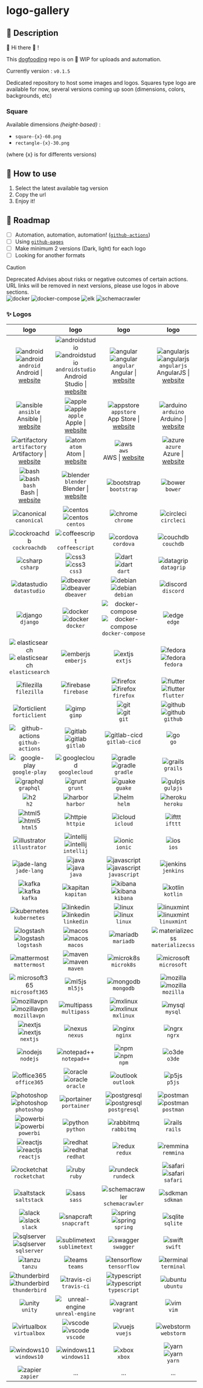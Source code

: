 # logo-gallery

## :speech_balloon: Description

:mega: Hi there :wave: !

This [dogfooding](https://en.wikipedia.org/wiki/Eating_your_own_dog_food) repo is on :construction: WIP for uploads and automation.

Currently version :  `v0.1.5`

Dedicated repository to host some images and logos.
Squares type logo are available for now, several versions coming up soon (dimensions, colors, backgrounds, etc)

### Square

Available dimensions *(height-based)* :

* `square-{x}-60.png`
* `rectangle-{x}-30.png`

 (where {x} is for differents versions)

## :rocket: How to use

1. Select the latest available tag version
2. Copy the url
3. Enjoy it!

## :newspaper: Roadmap

* [ ] Automation, automation, automation! ([`github-actions`](https://github.com/features/actions))
* [ ] Using [`github-pages`](https://pages.github.com/)
* [ ] Make minimum 2 versions (Dark, light) for each logo
* [ ] Looking for another formats

> [!CAUTION]
> Deprecated Advises about risks or negative outcomes of certain actions.
> URL links will be removed in next versions, please use logos in above sections. \
> ![docker](img/docker/docker.png "docker")
> ![docker-compose](img/docker-compose/docker-compose.png "docker-compose")
> ![elk](img/elk/elk.png "elk")
> ![schemacrawler](img/schemacrawler/schemacrawler.png "elk")

### :sparkles: Logos
|logo|logo|logo|logo|
|:--:|:--:|:--:|:--:|
|![android](./img/a/android/square-1-60.png "android") <br /> ![android](./img/a/android/rectangle-1-30.png "android") <br /> `android` <br /> Android \| [website](https://www.android.com)|![androidstudio](./img/a/androidstudio/square-1-60.png "androidstudio") <br /> ![androidstudio](./img/a/androidstudio/rectangle-1-30.png "androidstudio") <br /> `androidstudio` <br /> Android Studio \| [website](https://developer.android.com/studio)|![angular](./img/a/angular/square-1-60.png "angular") <br /> ![angular](./img/a/angular/rectangle-1-30.png "angular") <br /> `angular` <br /> Angular \| [website](https://angular.dev/)|![angularjs](./img/a/angularjs/square-1-60.png "angularjs") <br /> ![angularjs](./img/a/angularjs/rectangle-1-30.png "angularjs") <br /> `angularjs` <br /> AngularJS \| [website](https://angularjs.org)|
|![ansible](./img/a/ansible/square-1-60.png "ansible") <br /> `ansible` <br /> Ansible \| [website](https://www.redhat.com/en/technologies/management/ansible)|![apple](./img/a/apple/square-1-60.png "apple") <br /> ![apple](./img/a/apple/rectangle-1-30.png "apple") <br /> `apple` <br /> Apple \| [website](https://www.apple.com/)|![appstore](./img/a/appstore/square-1-60.png "appstore") <br /> `appstore` <br /> App Store \| [website](https://www.apple.com/app-store)|![arduino](./img/a/arduino/square-1-60.png "arduino") <br /> `arduino` <br /> Arduino \| [website](https://www.arduino.cc/)|
|![artifactory](./img/a/artifactory/square-1-60.png "artifactory") <br /> `artifactory` <br /> Artifactory \| [website](https://jfrog.com/artifactory)|![atom](./img/a/atom/square-1-60.png "atom") <br /> `atom` <br /> Atom \| [website](https://atom-editor.cc)|![aws](./img/a/aws/square-1-60.png "aws") <br /> `aws` <br /> AWS \| [website](https://aws.amazon.com)|![azure](./img/a/azure/square-1-60.png "azure") <br /> `azure` <br /> Azure \| [website](https://azure.microsoft.com)|
|![bash](./img/b/bash/square-1-60.png "bash") <br /> ![bash](./img/b/bash/rectangle-1-30.png "bash") <br /> `bash` <br /> Bash \| [website](https://www.gnu.org/software/bash)|![blender](./img/b/blender/square-1-60.png "blender") <br /> `blender` <br /> Blender \| [website](https://www.blender.org)|![bootstrap](./img/b/bootstrap/square-1-60.png "bootstrap") <br /> `bootstrap`|![bower](./img/b/bower/square-1-60.png "bower") <br /> `bower`|
|![canonical](./img/c/canonical/square-1-60.png "canonical") <br /> `canonical`|![centos](./img/c/centos/square-1-60.png "centos") <br /> ![centos](./img/c/centos/rectangle-1-30.png "centos") <br /> `centos`|![chrome](./img/c/chrome/square-1-60.png "chrome") <br /> `chrome`|![circleci](./img/c/circleci/square-1-60.png "circleci") <br /> `circleci`|
|![cockroachdb](./img/c/cockroachdb/square-1-60.png "cockroachdb") <br /> `cockroachdb`|![coffeescript](./img/c/coffeescript/square-1-60.png "coffeescript") <br /> `coffeescript`|![cordova](./img/c/cordova/square-1-60.png "cordova") <br /> `cordova`|![couchdb](./img/c/couchdb/square-1-60.png "couchdb") <br /> `couchdb`|
|![csharp](./img/c/csharp/square-1-60.png "csharp") <br /> `csharp`|![css3](./img/c/css3/square-1-60.png "css3") <br /> ![css3](./img/c/css3/rectangle-1-30.png "css3") <br /> `css3`|![dart](./img/d/dart/square-1-60.png "dart") <br /> ![dart](./img/d/dart/rectangle-1-30.png "dart") <br /> `dart`|![datagrip](./img/d/datagrip/square-1-60.png "datagrip") <br /> `datagrip`|
|![datastudio](./img/d/datastudio/square-1-60.png "datastudio") <br /> `datastudio`|![dbeaver](./img/d/dbeaver/square-1-60.png "dbeaver") <br /> ![dbeaver](./img/d/dbeaver/rectangle-1-30.png "dbeaver") <br /> `dbeaver`|![debian](./img/d/debian/square-1-60.png "debian") <br /> ![debian](./img/d/debian/rectangle-1-30.png "debian") <br /> `debian`|![discord](./img/d/discord/square-1-60.png "discord") <br /> `discord`|
|![django](./img/d/django/square-1-60.png "django") <br /> `django`|![docker](./img/d/docker/square-1-60.png "docker") <br /> ![docker](./img/d/docker/rectangle-1-30.png "docker") <br /> `docker`|![docker-compose](./img/d/docker-compose/square-1-60.png "docker-compose") <br /> ![docker-compose](./img/d/docker-compose/rectangle-1-30.png "docker-compose") <br /> `docker-compose`|![edge](./img/e/edge/square-1-60.png "edge") <br /> `edge`|
|![elasticsearch](./img/e/elasticsearch/square-1-60.png "elasticsearch") <br /> ![elasticsearch](./img/e/elasticsearch/rectangle-1-30.png "elasticsearch") <br /> `elasticsearch`|![emberjs](./img/e/emberjs/square-1-60.png "emberjs") <br /> `emberjs`|![extjs](./img/e/extjs/square-1-60.png "extjs") <br /> `extjs`|![fedora](./img/f/fedora/square-1-60.png "fedora") <br /> ![fedora](./img/f/fedora/rectangle-1-30.png "fedora") <br /> `fedora`|
|![filezilla](./img/f/filezilla/square-1-60.png "filezilla") <br /> `filezilla`|![firebase](./img/f/firebase/square-1-60.png "firebase") <br /> `firebase`|![firefox](./img/f/firefox/square-1-60.png "firefox") <br /> ![firefox](./img/f/firefox/rectangle-1-30.png "firefox") <br /> `firefox`|![flutter](./img/f/flutter/square-1-60.png "flutter") <br /> ![flutter](./img/f/flutter/rectangle-1-30.png "flutter") <br /> `flutter`|
|![forticlient](./img/f/forticlient/square-1-60.png "forticlient") <br /> `forticlient`|![gimp](./img/g/gimp/square-1-60.png "gimp") <br /> `gimp`|![git](./img/g/git/square-1-60.png "git") <br /> ![git](./img/g/git/rectangle-1-30.png "git") <br /> `git`|![github](./img/g/github/square-1-60.png "github") <br /> ![github](./img/g/github/rectangle-1-30.png "github") <br /> `github`|
|![github-actions](./img/g/github-actions/square-1-60.png "github-actions") <br /> `github-actions`|![gitlab](./img/g/gitlab/square-1-60.png "gitlab") <br /> ![gitlab](./img/g/gitlab/rectangle-1-30.png "gitlab") <br /> `gitlab`|![gitlab-cicd](./img/g/gitlab-cicd/square-1-60.png "gitlab-cicd") <br /> `gitlab-cicd`|![go](./img/g/go/square-1-60.png "go") <br /> `go`|
|![google-play](./img/g/google-play/square-1-60.png "google-play") <br /> `google-play`|![googlecloud](./img/g/googlecloud/square-1-60.png "googlecloud") <br /> `googlecloud`|![gradle](./img/g/gradle/square-1-60.png "gradle") <br /> ![gradle](./img/g/gradle/rectangle-1-30.png "gradle") <br /> `gradle`|![grails](./img/g/grails/square-1-60.png "grails") <br /> `grails`|
|![graphql](./img/g/graphql/square-1-60.png "graphql") <br /> `graphql`|![grunt](./img/g/grunt/square-1-60.png "grunt") <br /> `grunt`|![guake](./img/g/guake/square-1-60.png "guake") <br /> `guake`|![gulpjs](./img/g/gulpjs/square-1-60.png "gulpjs") <br /> `gulpjs`|
|![h2](./img/h/h2/square-1-60.png "h2") <br /> `h2`|![harbor](./img/h/harbor/square-1-60.png "harbor") <br /> `harbor`|![helm](./img/h/helm/square-1-60.png "helm") <br /> `helm`|![heroku](./img/h/heroku/square-1-60.png "heroku") <br /> `heroku`|
|![html5](./img/h/html5/square-1-60.png "html5") <br /> ![html5](./img/h/html5/rectangle-1-30.png "html5") <br /> `html5`|![httpie](./img/h/httpie/square-1-60.png "httpie") <br /> `httpie`|![icloud](./img/i/icloud/square-1-60.png "icloud") <br /> `icloud`|![ifttt](./img/i/ifttt/square-1-60.png "ifttt") <br /> `ifttt`|
|![illustrator](./img/i/illustrator/square-1-60.png "illustrator") <br /> `illustrator`|![intellij](./img/i/intellij/square-1-60.png "intellij") <br /> ![intellij](./img/i/intellij/rectangle-1-30.png "intellij") <br /> `intellij`|![ionic](./img/i/ionic/square-1-60.png "ionic") <br /> `ionic`|![ios](./img/i/ios/square-1-60.png "ios") <br /> `ios`|
|![jade-lang](./img/j/jade-lang/square-1-60.png "jade-lang") <br /> `jade-lang`|![java](./img/j/java/square-1-60.png "java") <br /> ![java](./img/j/java/rectangle-1-30.png "java") <br /> `java`|![javascript](./img/j/javascript/square-1-60.png "javascript") <br /> ![javascript](./img/j/javascript/rectangle-1-30.png "javascript") <br /> `javascript`|![jenkins](./img/j/jenkins/square-1-60.png "jenkins") <br /> `jenkins`|
|![kafka](./img/k/kafka/square-1-60.png "kafka") <br /> ![kafka](./img/k/kafka/rectangle-1-30.png "kafka") <br /> `kafka`|![kapitan](./img/k/kapitan/square-1-60.png "kapitan") <br /> `kapitan`|![kibana](./img/k/kibana/square-1-60.png "kibana") <br /> ![kibana](./img/k/kibana/rectangle-1-30.png "kibana") <br /> `kibana`|![kotlin](./img/k/kotlin/square-1-60.png "kotlin") <br /> `kotlin`|
|![kubernetes](./img/k/kubernetes/square-1-60.png "kubernetes") <br /> `kubernetes`|![linkedin](./img/l/linkedin/square-1-60.png "linkedin") <br /> ![linkedin](./img/l/linkedin/rectangle-1-30.png "linkedin") <br /> `linkedin`|![linux](./img/l/linux/square-1-60.png "linux") <br /> ![linux](./img/l/linux/rectangle-1-30.png "linux") <br /> `linux`|![linuxmint](./img/l/linuxmint/square-1-60.png "linuxmint") <br /> ![linuxmint](./img/l/linuxmint/rectangle-1-30.png "linuxmint") <br /> `linuxmint`|
|![logstash](./img/l/logstash/square-1-60.png "logstash") <br /> ![logstash](./img/l/logstash/rectangle-1-30.png "logstash") <br /> `logstash`|![macos](./img/m/macos/square-1-60.png "macos") <br /> ![macos](./img/m/macos/rectangle-1-30.png "macos") <br /> `macos`|![mariadb](./img/m/mariadb/square-1-60.png "mariadb") <br /> `mariadb`|![materializecss](./img/m/materializecss/square-1-60.png "materializecss") <br /> `materializecss`|
|![mattermost](./img/m/mattermost/square-1-60.png "mattermost") <br /> `mattermost`|![maven](./img/m/maven/square-1-60.png "maven") <br /> ![maven](./img/m/maven/rectangle-1-30.png "maven") <br /> `maven`|![microk8s](./img/m/microk8s/square-1-60.png "microk8s") <br /> `microk8s`|![microsoft](./img/m/microsoft/square-1-60.png "microsoft") <br /> `microsoft`|
|![microsoft365](./img/m/microsoft365/square-1-60.png "microsoft365") <br /> `microsoft365`|![ml5js](./img/m/ml5js/square-1-60.png "ml5js") <br /> `ml5js`|![mongodb](./img/m/mongodb/square-1-60.png "mongodb") <br /> `mongodb`|![mozilla](./img/m/mozilla/square-1-60.png "mozilla") <br /> ![mozilla](./img/m/mozilla/rectangle-1-30.png "mozilla") <br /> `mozilla`|
|![mozillavpn](./img/m/mozillavpn/square-1-60.png "mozillavpn") <br /> ![mozillavpn](./img/m/mozillavpn/rectangle-1-30.png "mozillavpn") <br /> `mozillavpn`|![multipass](./img/m/multipass/square-1-60.png "multipass") <br /> `multipass`|![mxlinux](./img/m/mxlinux/square-1-60.png "mxlinux") <br /> ![mxlinux](./img/m/mxlinux/rectangle-1-30.png "mxlinux") <br /> `mxlinux`|![mysql](./img/m/mysql/square-1-60.png "mysql") <br /> `mysql`|
|![nextjs](./img/n/nextjs/square-1-60.png "nextjs") <br /> ![nextjs](./img/n/nextjs/rectangle-1-30.png "nextjs") <br /> `nextjs`|![nexus](./img/n/nexus/square-1-60.png "nexus") <br /> `nexus`|![nginx](./img/n/nginx/square-1-60.png "nginx") <br /> `nginx`|![ngrx](./img/n/ngrx/square-1-60.png "ngrx") <br /> `ngrx`|
|![nodejs](./img/n/nodejs/square-1-60.png "nodejs") <br /> `nodejs`|![notepad++](./img/n/notepad++/square-1-60.png "notepad++") <br /> `notepad++`|![npm](./img/n/npm/square-1-60.png "npm") <br /> ![npm](./img/n/npm/rectangle-1-30.png "npm") <br /> `npm`|![o3de](./img/o/o3de/square-1-60.png "o3de") <br /> `o3de`|
|![office365](./img/o/office365/square-1-60.png "office365") <br /> `office365`|![oracle](./img/o/oracle/square-1-60.png "oracle") <br /> ![oracle](./img/o/oracle/rectangle-1-30.png "oracle") <br /> `oracle`|![outlook](./img/o/outlook/square-1-60.png "outlook") <br /> `outlook`|![p5js](./img/p/p5js/square-1-60.png "p5js") <br /> `p5js`|
|![photoshop](./img/p/photoshop/square-1-60.png "photoshop") <br /> ![photoshop](./img/p/photoshop/rectangle-1-30.png "photoshop") <br /> `photoshop`|![portainer](./img/p/portainer/square-1-60.png "portainer") <br /> `portainer`|![postgresql](./img/p/postgresql/square-1-60.png "postgresql") <br /> ![postgresql](./img/p/postgresql/rectangle-1-30.png "postgresql") <br /> `postgresql`|![postman](./img/p/postman/square-1-60.png "postman") <br /> ![postman](./img/p/postman/rectangle-1-30.png "postman") <br /> `postman`|
|![powerbi](./img/p/powerbi/square-1-60.png "powerbi") <br /> ![powerbi](./img/p/powerbi/rectangle-1-30.png "powerbi") <br /> `powerbi`|![python](./img/p/python/square-1-60.png "python") <br /> `python`|![rabbitmq](./img/r/rabbitmq/square-1-60.png "rabbitmq") <br /> `rabbitmq`|![rails](./img/r/rails/square-1-60.png "rails") <br /> `rails`|
|![reactjs](./img/r/reactjs/square-1-60.png "reactjs") <br /> ![reactjs](./img/r/reactjs/rectangle-1-30.png "reactjs") <br /> `reactjs`|![redhat](./img/r/redhat/square-1-60.png "redhat") <br /> ![redhat](./img/r/redhat/rectangle-1-30.png "redhat") <br /> `redhat`|![redux](./img/r/redux/square-1-60.png "redux") <br /> `redux`|![remmina](./img/r/remmina/square-1-60.png "remmina") <br /> `remmina`|
|![rocketchat](./img/r/rocketchat/square-1-60.png "rocketchat") <br /> `rocketchat`|![ruby](./img/r/ruby/square-1-60.png "ruby") <br /> `ruby`|![rundeck](./img/r/rundeck/square-1-60.png "rundeck") <br /> `rundeck`|![safari](./img/s/safari/square-1-60.png "safari") <br /> ![safari](./img/s/safari/rectangle-1-30.png "safari") <br /> `safari`|
|![saltstack](./img/s/saltstack/square-1-60.png "saltstack") <br /> `saltstack`|![sass](./img/s/sass/square-1-60.png "sass") <br /> `sass`|![schemacrawler](./img/s/schemacrawler/square-1-60.png "schemacrawler") <br /> `schemacrawler`|![sdkman](./img/s/sdkman/square-1-60.png "sdkman") <br /> `sdkman`|
|![slack](./img/s/slack/square-1-60.png "slack") <br /> ![slack](./img/s/slack/rectangle-1-30.png "slack") <br /> `slack`|![snapcraft](./img/s/snapcraft/square-1-60.png "snapcraft") <br /> `snapcraft`|![spring](./img/s/spring/square-1-60.png "spring") <br /> ![spring](./img/s/spring/rectangle-1-30.png "spring") <br /> `spring`|![sqlite](./img/s/sqlite/square-1-60.png "sqlite") <br /> `sqlite`|
|![sqlserver](./img/s/sqlserver/square-1-60.png "sqlserver") <br /> ![sqlserver](./img/s/sqlserver/rectangle-1-30.png "sqlserver") <br /> `sqlserver`|![sublimetext](./img/s/sublimetext/square-1-60.png "sublimetext") <br /> `sublimetext`|![swagger](./img/s/swagger/square-1-60.png "swagger") <br /> `swagger`|![swift](./img/s/swift/square-1-60.png "swift") <br /> `swift`|
|![tanzu](./img/t/tanzu/square-1-60.png "tanzu") <br /> `tanzu`|![teams](./img/t/teams/square-1-60.png "teams") <br /> `teams`|![tensorflow](./img/t/tensorflow/square-1-60.png "tensorflow") <br /> `tensorflow`|![terminal](./img/t/terminal/square-1-60.png "terminal") <br /> `terminal`|
|![thunderbird](./img/t/thunderbird/square-1-60.png "thunderbird") <br /> ![thunderbird](./img/t/thunderbird/rectangle-1-30.png "thunderbird") <br /> `thunderbird`|![travis-ci](./img/t/travis-ci/square-1-60.png "travis-ci") <br /> `travis-ci`|![typescript](./img/t/typescript/square-1-60.png "typescript") <br /> ![typescript](./img/t/typescript/rectangle-1-30.png "typescript") <br /> `typescript`|![ubuntu](./img/u/ubuntu/square-1-60.png "ubuntu") <br /> `ubuntu`|
|![unity](./img/u/unity/square-1-60.png "unity") <br /> `unity`|![unreal-engine](./img/u/unreal-engine/square-1-60.png "unreal-engine") <br /> `unreal-engine`|![vagrant](./img/v/vagrant/square-1-60.png "vagrant") <br /> `vagrant`|![vim](./img/v/vim/square-1-60.png "vim") <br /> `vim`|
|![virtualbox](./img/v/virtualbox/square-1-60.png "virtualbox") <br /> `virtualbox`|![vscode](./img/v/vscode/square-1-60.png "vscode") <br /> ![vscode](./img/v/vscode/rectangle-1-30.png "vscode") <br /> `vscode`|![vuejs](./img/v/vuejs/square-1-60.png "vuejs") <br /> `vuejs`|![webstorm](./img/w/webstorm/square-1-60.png "webstorm") <br /> `webstorm`|
|![windows10](./img/w/windows10/square-1-60.png "windows10") <br /> `windows10`|![windows11](./img/w/windows11/square-1-60.png "windows11") <br /> `windows11`|![xbox](./img/x/xbox/square-1-60.png "xbox") <br /> `xbox`|![yarn](./img/y/yarn/square-1-60.png "yarn") <br /> ![yarn](./img/y/yarn/rectangle-1-30.png "yarn") <br /> `yarn`|
|![zapier](./img/z/zapier/square-1-60.png "zapier") <br /> `zapier`|...|...|...|

